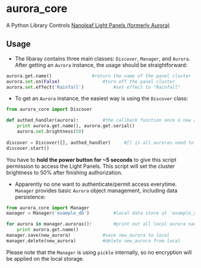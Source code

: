 # aurora_core
A Python Library Controls  [Nanoleaf Light Panels (formerly Aurora)](https://nanoleaf.me/en/consumer-led-lighting/products/smarter-series/nanoleaf-light-panels-smarter-kit/)

## Usage
- The libaray contains three main classes: `Discover`, `Manager`, and `Aurora`. After getting an `Aurora` instance, the usage should be straightforward:

```Python
aurora.get.name()				#return the name of the panel cluster
aurora.set.on(False)				#turn off the panel cluster
aurora.set.effect('Rainfall')			#set effect to "Rainfall"
```

- To get an `Aurora` instance, the easiest way is using the `Discover` class:

```Python
from aurora_core import Discover

def authed_handler(aurora):			#the callback function once a new aurora got authed
	print aurora.get.name(), aurora.get.serial()
	aurora.set.brightness(50)
	
discover = Discover([], authed_handler)		#[] is all auroras need to be ignored
discover.start()
```

You have to **hold the power button for ~5 seconds** to give this script permission to access the Light Panels. This script will set the cluster brightness to 50% after finishing authorization.

- Apparently no one want to authenticate/permit access everytime. `Manager` provides basic `Aurora` object management, including data persistence:

```Python
from aurora_core import Manager
manager = Manager('example_db')			#local data store at `example_db`

for aurora in manager.auroras():		#print out all local aurora names
	print aurora.get.name()
manager.save(new_aurora)			#save new_aurora to local
manager.delete(new_aurora)			#delete new_aurora from local
```

Please note that the `Manager` is using `pickle` internally, so no encryption will be applied on the local storage.
